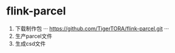 # flink-parcel
1. 下载制作包
···
https://github.com/TigerTORA/flink-parcel.git
···
2. 生产parcel文件
3. 生成csd文件

